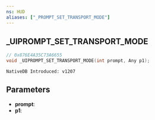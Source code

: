 ```yaml
---
ns: HUD
aliases: ["_PROMPT_SET_TRANSPORT_MODE"]
---
```

## _UIPROMPT_SET_TRANSPORT_MODE

```c
// 0x876E4A35C73A6655
void _UIPROMPT_SET_TRANSPORT_MODE(int prompt, Any p1);
```

```
NativeDB Introduced: v1207
```

## Parameters
* **prompt**:
* **p1**:
